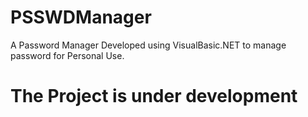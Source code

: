 # PSSWDManager
A Password Manager Developed using VisualBasic.NET to manage password for Personal Use.

# The Project is under development 
